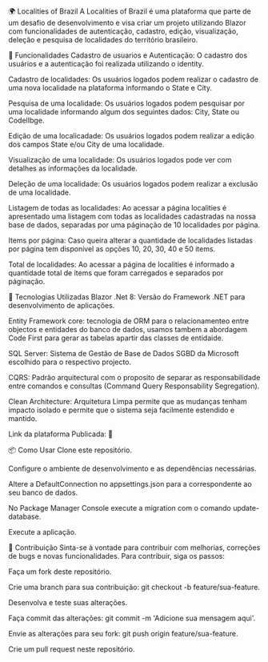 🌍 Localities of Brazil
A Localities of Brazil é uma plataforma que parte de um desafio de desenvolvimento e visa criar um projeto utilizando Blazor com funcionalidades de autenticação, cadastro, edição, visualização, deleção e pesquisa de localidades do território brasileiro. 


🚀 Funcionalidades
Cadastro de usuarios e Autenticação: O cadastro dos usuários e a autenticação foi realizada utilizando o identity.

Cadastro de localidades: Os usuários logados podem realizar o cadastro de uma nova localidade na plataforma informando o State e City.

Pesquisa de uma localidade: Os usuários logados podem pesquisar por uma localidade informando algum dos seguintes dados: City, State ou CodelIbge.

Edição de uma localicadade: Os usuários logados podem realizar a edição dos campos State e/ou City de uma localidade.

Visualização de uma localidade: Os usuários logados pode ver com detalhes as informações da localidade.

Deleção de uma localidade: Os usuários logados podem realizar a exclusão de uma localidade.

Listagem de todas as localidades: Ao acessar a página localities é apresentado uma listagem com todas as localidades cadastradas na nossa base de dados, separadas por uma páginação de 10 localidades por página.

Items por página: Caso queira alterar a quantidade de localidades listadas por página tem disponível as opções 10, 20, 30, 40 e 50 items.

Total de localidades: Ao acessar a página de localities é informado a quantidade total de items que foram carregados e separados por páginação.


💫 Tecnologias Utilizadas
Blazor .Net 8:  Versão do Framework .NET para desenvolvimento de aplicações.

Entity Framework core: tecnologia de ORM para o relacionamenteo entre objectos e entidades do banco de dados, usamos tambem a abordagem Code First para gerar as tabelas apartir das classes de entidaide.

SQL Server: Sistema de Gestão de Base de Dados SGBD da Microsoft escolhido para o respectivo projecto.

CQRS: Padrão arquitectural com o proposito de separar as responsabilidade entre comandos e consultas (Command Query Responsability Segregation).

Clean Architecture: Arquitetura Limpa permite que as mudanças tenham impacto isolado e permite que o sistema seja facilmente estendido e mantido.

Link da plataforma Publicada: 🔗


📦 Como Usar
Clone este repositório.

Configure o ambiente de desenvolvimento e as dependências necessárias.

Altere a DefaultConnection no appsettings.json para a correspondente ao seu banco de dados.

No Package Manager Console execute a migration com o comando update-database.

Execute a aplicação.


🤝 Contribuição
Sinta-se à vontade para contribuir com melhorias, correções de bugs e novas funcionalidades. Para contribuir, siga os passos:

Faça um fork deste repositório.

Crie uma branch para sua contribuição: git checkout -b feature/sua-feature.

Desenvolva e teste suas alterações.

Faça commit das alterações: git commit -m 'Adicione sua mensagem aqui'.

Envie as alterações para seu fork: git push origin feature/sua-feature.

Crie um pull request neste repositório.
